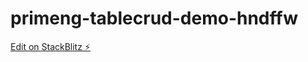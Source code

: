 # primeng-tablecrud-demo-hndffw

[Edit on StackBlitz ⚡️](https://stackblitz.com/edit/primeng-tablecrud-demo-hndffw)
